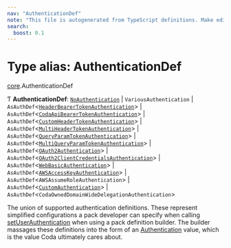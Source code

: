 ```yaml
---
nav: "AuthenticationDef"
note: "This file is autogenerated from TypeScript definitions. Make edits to the comments in the TypeScript file and then run `make docs` to regenerate this file."
search:
  boost: 0.1
---
```

# Type alias: AuthenticationDef

[core](../modules/core.md).AuthenticationDef

Ƭ **AuthenticationDef**: [`NoAuthentication`](../interfaces/core.NoAuthentication.md) \| `VariousAuthentication` \| `AsAuthDef`<[`HeaderBearerTokenAuthentication`](../interfaces/core.HeaderBearerTokenAuthentication.md)\> \| `AsAuthDef`<[`CodaApiBearerTokenAuthentication`](../interfaces/core.CodaApiBearerTokenAuthentication.md)\> \| `AsAuthDef`<[`CustomHeaderTokenAuthentication`](../interfaces/core.CustomHeaderTokenAuthentication.md)\> \| `AsAuthDef`<[`MultiHeaderTokenAuthentication`](../interfaces/core.MultiHeaderTokenAuthentication.md)\> \| `AsAuthDef`<[`QueryParamTokenAuthentication`](../interfaces/core.QueryParamTokenAuthentication.md)\> \| `AsAuthDef`<[`MultiQueryParamTokenAuthentication`](../interfaces/core.MultiQueryParamTokenAuthentication.md)\> \| `AsAuthDef`<[`OAuth2Authentication`](../interfaces/core.OAuth2Authentication.md)\> \| `AsAuthDef`<[`OAuth2ClientCredentialsAuthentication`](../interfaces/core.OAuth2ClientCredentialsAuthentication.md)\> \| `AsAuthDef`<[`WebBasicAuthentication`](../interfaces/core.WebBasicAuthentication.md)\> \| `AsAuthDef`<[`AWSAccessKeyAuthentication`](../interfaces/core.AWSAccessKeyAuthentication.md)\> \| `AsAuthDef`<`AWSAssumeRoleAuthentication`\> \| `AsAuthDef`<[`CustomAuthentication`](../interfaces/core.CustomAuthentication.md)\> \| `AsAuthDef`<`CodaOwnedDomainWideDelegationAuthentication`\>

The union of supported authentication definitions. These represent simplified configurations
a pack developer can specify when calling [setUserAuthentication](../classes/core.PackDefinitionBuilder.md#setuserauthentication) when using
a pack definition builder. The builder massages these definitions into the form of
an [Authentication](core.Authentication.md) value, which is the value Coda ultimately cares about.
